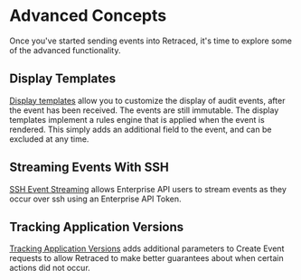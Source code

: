 # Advanced Concepts

Once you've started sending events into Retraced, it's time to explore some of the advanced functionality.

## Display Templates
[Display templates](/docs/retraced/advanced-retraced/display-templates) allow you to customize the display of audit events, after the event has been received. The events are still immutable. The display templates implement a rules engine that is applied when the event is rendered. This simply adds an additional field to the event, and can be excluded at any time.


## Streaming Events With SSH
[SSH Event Streaming](/docs/retraced/advanced-retraced/ssh-streaming) allows Enterprise API users to stream events as they occur over ssh using an Enterprise API Token.



## Tracking Application Versions
[Tracking Application Versions](/docs/retraced/advanced-retraced/tracking-application-versions) adds additional
parameters to Create Event requests to allow Retraced to make better guarantees about when certain actions
did not occur.
